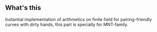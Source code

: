 ## What's this

Instantial implementation of arithmetics on finite field for pairing-friendly curves with dirty hands, this part is specially for MNT-family.